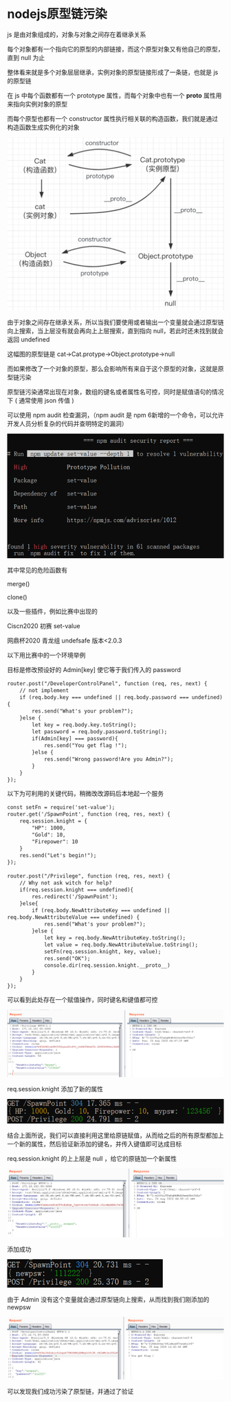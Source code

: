 # nodejs原型链污染

js 是由对象组成的，对象与对象之间存在着继承关系

每个对象都有一个指向它的原型的内部链接，而这个原型对象又有他自己的原型，直到 null 为止

整体看来就是多个对象层层继承，实例对象的原型链接形成了一条链，也就是 js 的原型链

在 js 中每个函数都有一个 prototype 属性，而每个对象中也有一个 **proto** 属性用来指向实例对象的原型

而每个原型也都有一个 constructor 属性执行相关联的构造函数，我们就是通过构造函数生成实例化的对象

![3.png](/images/js-prototype-chain-pollution/3.png)

由于对象之间存在继承关系，所以当我们要使用或者输出一个变量就会通过原型链向上搜索，当上层没有就会再向上上层搜索，直到指向 null，若此时还未找到就会返回 undefined

这幅图的原型链是 cat->Cat.protype->Object.prototype->null

而如果修改了一个对象的原型，那么会影响所有来自于这个原型的对象，这就是原型链污染

原型链污染通常出现在对象，数组的键名或者属性名可控，同时是赋值语句的情况下 ( 通常使用 json 传值 )

可以使用 npm audit 检查漏洞，（npm audit 是 npm 6新增的一个命令，可以允许开发人员分析复杂的代码并查明特定的漏洞）

![2.png](/images/js-prototype-chain-pollution/2.png)

其中常见的危险函数有

merge()

clone()

以及一些插件，例如比赛中出现的

Ciscn2020 初赛	set-value

网鼎杯2020 青龙组	undefsafe  版本<2.0.3

以下用比赛中的一个环境举例

目标是修改预设好的 Admin[key] 使它等于我们传入的 password

```
router.post("/DeveloperControlPanel", function (req, res, next) {
    // not implement
    if (req.body.key === undefined || req.body.password === undefined){
        res.send("What's your problem?");
    }else {
        let key = req.body.key.toString();
        let password = req.body.password.toString();
        if(Admin[key] === password){
            res.send("You get flag !");
        }else {
            res.send("Wrong password!Are you Admin?");
        }
    }
});
```

以下为可利用的关键代码，稍微改改源码后本地起一个服务

```
const setFn = require('set-value');
router.get('/SpawnPoint', function (req, res, next) {
    req.session.knight = {
        "HP": 1000,
        "Gold": 10,
        "Firepower": 10
    }
    res.send("Let's begin!");
});

router.post("/Privilege", function (req, res, next) {
    // Why not ask witch for help?
    if(req.session.knight === undefined){
        res.redirect('/SpawnPoint');
    }else{
        if (req.body.NewAttributeKey === undefined || req.body.NewAttributeValue === undefined) {
            res.send("What's your problem?");
        }else {
            let key = req.body.NewAttributeKey.toString();
            let value = req.body.NewAttributeValue.toString();
            setFn(req.session.knight, key, value);
            res.send("OK");
			console.dir(req.session.knight.__proto__)
        }
    }
});
```

可以看到此处存在一个赋值操作，同时键名和键值都可控

![4.png](/images/js-prototype-chain-pollution/4.png)

req.session.knight 添加了新的属性

![5.png](/images/js-prototype-chain-pollution/5.png)

结合上面所说，我们可以直接利用这里给原链赋值，从而给之后的所有原型都加上一个新的属性，然后验证新添加的键名，并传入键值即可达成目标

req.session.knight 的上上层是 null ，给它的原链加一个新属性

![7.png](/images/js-prototype-chain-pollution/7.png)

添加成功

![6](/images/js-prototype-chain-pollution/6.png)

由于 Admin 没有这个变量就会通过原型链向上搜索，从而找到我们刚添加的 newpsw

![8.png](/images/js-prototype-chain-pollution/8.png)

可以发现我们成功污染了原型链，并通过了验证